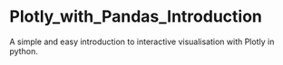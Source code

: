 # Plotly_with_Pandas_Introduction
A simple and easy introduction to interactive visualisation with Plotly in python.
